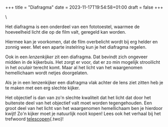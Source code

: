 +++
title = "Diafragma"
date = 2023-11-17T19:54:58+01:00
draft = false
+++

\

Het diafragma is een onderdeel van een fototoestel, waarmee de
hoeveelheid licht die op de film valt, geregeld kan worden.

Hiermee kan je voorkomen, dat de film overbelicht wordt bij erg helder
en zonnig weer. Met een aparte instelring kun je het diafragma regelen.

Ook in een *lenzenkijker* zit een diafragma. Dat bevindt zich ongeveer
midden in de kijkerbuis. Het zorgt er voor, dat er zo min mogelijk
strooilicht in het *oculair* terecht komt. Maar al het licht van het
waargenomen hemellichaam wordt netjes doorgelaten.

Als je in een lenzenkijker een diafragma vlak achter de lens ziet zitten
heb je te maken met een erg slechte kijker.

Het objectief is dan van zo\'n slechte kwaliteit dat het licht dat door
het buitenste deel van het objectief valt moet worden tegengehouden. Een
groot deel van het licht van het waargenomen hemellichaam ben je
hierdoor kwijt! Zo\'n kijker moet je natuurlijk nooit kopen! Lees ook
het verhaal bij het trefwoord [telescopen](telescop.html){.two}!
